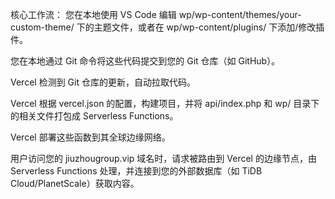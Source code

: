 核心工作流： 
 您在本地使用 VS Code 编辑 wp/wp-content/themes/your-custom-theme/ 下的主题文件，或者在 wp/wp-content/plugins/ 下添加/修改插件。 
 
 您在本地通过 Git 命令将这些代码提交到您的 Git 仓库（如 GitHub）。 
 
 Vercel 检测到 Git 仓库的更新，自动拉取代码。 
 
 Vercel 根据 vercel.json 的配置，构建项目，并将 api/index.php 和 wp/ 目录下的相关文件打包成 Serverless Functions。 
 
 Vercel 部署这些函数到其全球边缘网络。 
 
 用户访问您的 jiuzhougroup.vip 域名时，请求被路由到 Vercel 的边缘节点，由 Serverless Functions 处理，并连接到您的外部数据库（如 TiDB Cloud/PlanetScale）获取内容。
